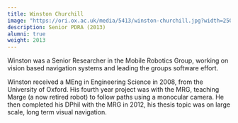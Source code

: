 ```yaml
---
title: Winston Churchill 
image: "https://ori.ox.ac.uk/media/5413/winston-churchill.jpg?width=250&height=250&v=1d9e229f7b5e5d0"
description: Senior PDRA (2013)
alumni: true
weight: 2013
---
```


Winston was a Senior Researcher in the Mobile Robotics Group, working on vision based navigation systems and leading the groups software effort.

Winston received a MEng in Engineering Science in 2008, from the University of Oxford. His fourth year project was with the MRG, teaching Marge (a now retired robot) to follow paths using a monocular camera. He then completed his DPhil with the MRG in 2012, his thesis topic was on large scale, long term visual navigation.
